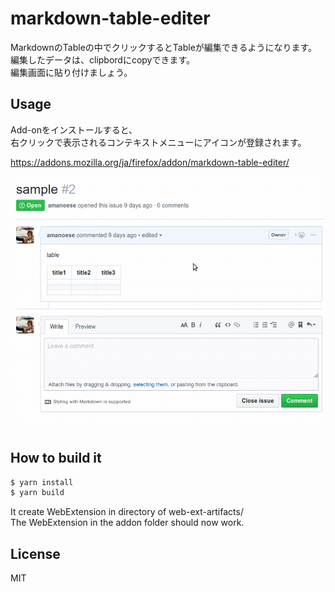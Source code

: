 markdown-table-editer
=====================

MarkdownのTableの中でクリックするとTableが編集できるようになります。  
編集したデータは、clipbordにcopyできます。  
編集画面に貼り付けましょう。  

## Usage
Add-onをインストールすると、  
右クリックで表示されるコンテキストメニューにアイコンが登録されます。  
  
https://addons.mozilla.org/ja/firefox/addon/markdown-table-editer/
  
![markdown-table-editer.gif](https://github.com/amanoese/markdown-table-editer/blob/images/markdown-table-editer-addon.gif)

## How to build it

```bash
$ yarn install
$ yarn build
```

It create WebExtension in directory of web-ext-artifacts/  
The WebExtension in the addon folder should now work.  

## License
MIT
